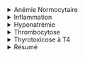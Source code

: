 

<details>
<summary>Anémie Normocytaire</summary>
<ul>
<li>Réticulocytes</li>
<li>Gamma-GT, S.G.O.T (ASAT), S.G.P.T (ALAT), Phosphatase alcaline (PAL), Bilirubine</li>
<li>Taux de Prothrombine, Fibrinogène</li>
<li>Haptoglobine</li>
<li>Fer Sérique, Coefficient de Saturation de la Transferrine (C.S.T), Ferritine</li>
</ul>
</details>


<details>
<summary>Inflammation</summary>
<ul>
<li>Fibrinogène</li>
</ul>
</details>


<details>
<summary>Hyponatrémie</summary>
<ul>
<li>Protides totaux</li>
<li>Gamma-GT, S.G.O.T (ASAT), S.G.P.T (ALAT), Phosphatase alcaline (PAL), Bilirubine</li>
<li>Taux de Prothrombine</li>
<li>LDL Cholestérol, HDL Cholestérol, Cholestérol total, Triglycérides</li>
<li>Glycémie</li>
<li>Brain Natriuretic Peptide (BNP)</li>
<li>Électrophorèse des protéines plasmatiques</li>
<li>Protéines urinaires, Créatinine urinaire, Sodium urinaire, Potassium Urinaire</li>
</ul>
</details>


<details>
<summary>Thrombocytose</summary>
<ul>
<li>Réticulocytes</li>
<li>Bilirubine</li>
<li>Fibrinogène</li>
<li>Haptoglobine</li>
<li>Coefficient de Saturation de la Transferrine (C.S.T), Ferritine</li>
<li>LDH</li>
</ul>
</details>


<details>
<summary>Thyrotoxicose à T4</summary>
<ul>
<li>Fibrinogène</li>
<li>Anticorps anti-thyroperoxydase (TPO), Anticorps anti-thyroglobuline, Thyroglobuline, Anticorps Anti-récepteur de la TSH</li>
</ul>
</details>

<details>
<summary>Résumé</summary>
<ul>
<li>Réticulocytes</li>
<li>Protides totaux</li>
<li>Gamma-GT, S.G.O.T (ASAT), S.G.P.T (ALAT), Phosphatase alcaline (PAL), Bilirubine</li>
<li>LDL Cholestérol, HDL Cholestérol, Cholestérol total, Triglycérides</li>
<li>Taux de Prothrombine, Fibrinogène</li>
<li>Haptoglobine</li>
<li>Ferritine, Fer Sérique, Coefficient de Saturation de la Transferrine (C.S.T)</li>
<li>LDH</li>
<li>Glycémie</li>
<li>Brain Natriuretic Peptide (BNP)</li>
<li>Anticorps Anti-récepteur de la TSH, Anticorps anti-thyroperoxydase (TPO), Anticorps anti-thyroglobuline, Thyroglobuline</li>
<li>Électrophorèse des protéines plasmatiques</li>
<li>Protéines urinaires, Créatinine urinaire, Sodium urinaire, Potassium Urinaire</li>
</ul>
</details>
